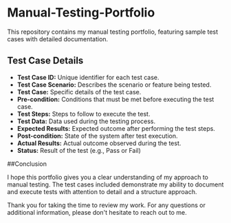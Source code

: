 # Manual-Testing-Portfolio

This repository contains my manual testing portfolio, featuring sample test cases with detailed documentation.

## Test Case Details

- **Test Case ID:** Unique identifier for each test case.
- **Test Case Scenario:** Describes the scenario or feature being tested.
- **Test Case:** Specific details of the test case.
- **Pre-condition:** Conditions that must be met before executing the test case.
- **Test Steps:** Steps to follow to execute the test.
- **Test Data:** Data used during the testing process.
- **Expected Results:** Expected outcome after performing the test steps.
- **Post-condition:** State of the system after test execution.
- **Actual Results:** Actual outcome observed during the test.
- **Status:** Result of the test (e.g., Pass or Fail)

##Conclusion

 I hope this portfolio gives you a clear understanding of my approach to manual testing. The test cases included demonstrate my ability to document and execute tests with attention to detail and a structure approach. 

 Thank you for taking the time to review my work. For any questions or additional information, please don't hesitate to reach out to me.
